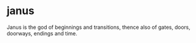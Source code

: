# janus
Janus is the god of beginnings and transitions, thence also of gates, doors, doorways, endings and time. 
